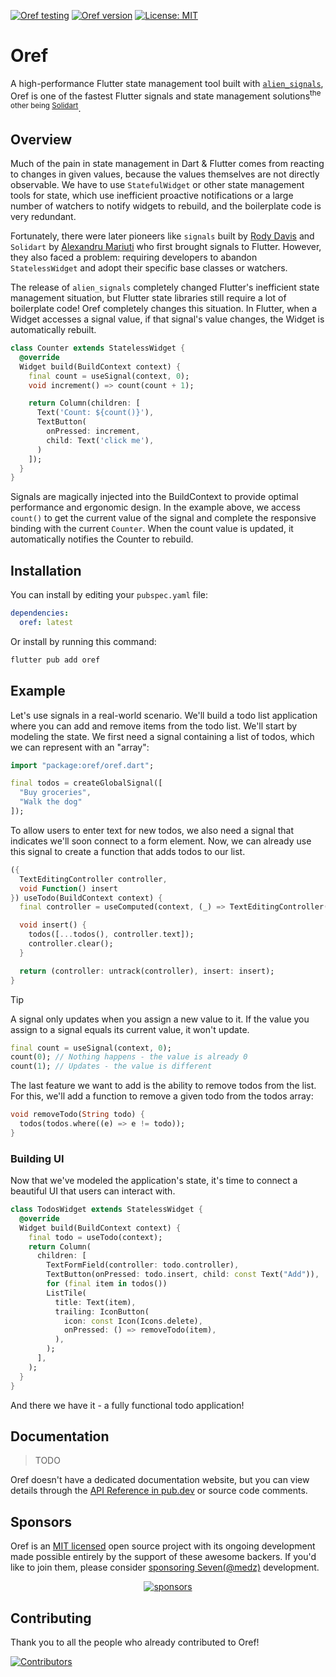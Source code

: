 [![Oref testing](https://github.com/medz/oref/actions/workflows/test.yml/badge.svg)](https://github.com/medz/oref/actions/workflows/test.yml)
[![Oref version](https://img.shields.io/pub/v/oref)](https://pub.dev/packages/oref)
[![License: MIT](https://img.shields.io/badge/License-MIT-yellow.svg)](LICENSE)

# Oref

A high-performance Flutter state management tool built with [`alien_signals`](https://github.com/medz/alien-signals-dart), Oref is one of the fastest Flutter signals and state management solutions<sup>the other being [Solidart](https://github.com/nank1ro/solidart)</sup>.

## Overview

Much of the pain in state management in Dart & Flutter comes from reacting to changes in given values, because the values themselves are not directly observable. We have to use `StatefulWidget` or other state management tools for state, which use inefficient proactive notifications or a large number of watchers to notify widgets to rebuild, and the boilerplate code is very redundant.

Fortunately, there were later pioneers like `signals` built by [Rody Davis](https://github.com/rodydavis) and `Solidart` by [Alexandru Mariuti](https://github.com/nank1ro) who first brought signals to Flutter. However, they also faced a problem: requiring developers to abandon `StatelessWidget` and adopt their specific base classes or watchers.

The release of `alien_signals` completely changed Flutter's inefficient state management situation, but Flutter state libraries still require a lot of boilerplate code! Oref completely changes this situation. In Flutter, when a Widget accesses a signal value, if that signal's value changes, the Widget is automatically rebuilt.

```dart
class Counter extends StatelessWidget {
  @override
  Widget build(BuildContext context) {
    final count = useSignal(context, 0);
    void increment() => count(count + 1);

    return Column(children: [
      Text('Count: ${count()}'),
      TextButton(
        onPressed: increment,
        child: Text('click me'),
      )
    ]);
  }
}
```

Signals are magically injected into the BuildContext to provide optimal performance and ergonomic design. In the example above, we access `count()` to get the current value of the signal and complete the responsive binding with the current `Counter`. When the count value is updated, it automatically notifies the Counter to rebuild.

## Installation

You can install by editing your `pubspec.yaml` file:
```yaml
dependencies:
  oref: latest
```

Or install by running this command:
```bash
flutter pub add oref
```

## Example

Let's use signals in a real-world scenario. We'll build a todo list application where you can add and remove items from the todo list. We'll start by modeling the state. We first need a signal containing a list of todos, which we can represent with an "array":

```dart
import "package:oref/oref.dart";

final todos = createGlobalSignal([
  "Buy groceries",
  "Walk the dog"
]);
```

To allow users to enter text for new todos, we also need a signal that indicates we'll soon connect to a form element. Now, we can already use this signal to create a function that adds todos to our list.

```dart
({
  TextEditingController controller,
  void Function() insert
}) useTodo(BuildContext context) {
  final controller = useComputed(context, (_) => TextEditingController());

  void insert() {
    todos([...todos(), controller.text]);
    controller.clear();
  }

  return (controller: untrack(controller), insert: insert);
}
```

> [!TIP]
> A signal only updates when you assign a new value to it. If the value you assign to a signal equals its current value, it won't update.
> ```dart
> final count = useSignal(context, 0);
> count(0); // Nothing happens - the value is already 0
> count(1); // Updates - the value is different
> ```

The last feature we want to add is the ability to remove todos from the list. For this, we'll add a function to remove a given todo from the todos array:

```dart
void removeTodo(String todo) {
  todos(todos.where((e) => e != todo));
}
```

### Building UI

Now that we've modeled the application's state, it's time to connect a beautiful UI that users can interact with.

```dart
class TodosWidget extends StatelessWidget {
  @override
  Widget build(BuildContext context) {
    final todo = useTodo(context);
    return Column(
      children: [
        TextFormField(controller: todo.controller),
        TextButton(onPressed: todo.insert, child: const Text("Add")),
        for (final item in todos())
        ListTile(
          title: Text(item),
          trailing: IconButton(
            icon: const Icon(Icons.delete),
            onPressed: () => removeTodo(item),
          ),
        );
      ],
    );
  }
}
```

And there we have it - a fully functional todo application!

## Documentation

> TODO

Oref doesn't have a dedicated documentation website, but you can view details through the [API Reference in pub.dev](https://pub.dev/documentation/oref/latest/oref/) or source code comments.

## Sponsors

Oref is an [MIT licensed](https://github.com/medz/spry/blob/main/LICENSE) open source project with its ongoing development made possible entirely by the support of these awesome backers. If you'd like to join them, please consider [sponsoring Seven(@medz)](https://github.com/sponsors/medz) development.

<p align="center">
  <a target="_blank" href="https://github.com/sponsors/medz">
    <img alt="sponsors" src="https://cdn.jsdelivr.net/gh/medz/public/sponsors.tiers.svg">
  </a>
</p>

## Contributing

Thank you to all the people who already contributed to Oref!

[![Contributors](https://contrib.rocks/image?repo=medz/oref)](https://github.com/medz/oref/graphs/contributors)
